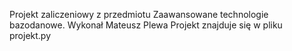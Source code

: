 Projekt zaliczeniowy z przedmiotu Zaawansowane technologie bazodanowe. Wykonał Mateusz Plewa
Projekt znajduje się w pliku projekt.py
